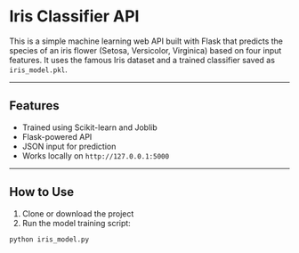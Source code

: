 # Iris Classifier API

This is a simple machine learning web API built with Flask that predicts the species of an iris flower (Setosa, Versicolor, Virginica) based on four input features. It uses the famous Iris dataset and a trained classifier saved as `iris_model.pkl`.

---

## Features

- Trained using Scikit-learn and Joblib
- Flask-powered API
- JSON input for prediction
- Works locally on `http://127.0.0.1:5000`

---

## How to Use

1. Clone or download the project
2. Run the model training script:

```bash
python iris_model.py
